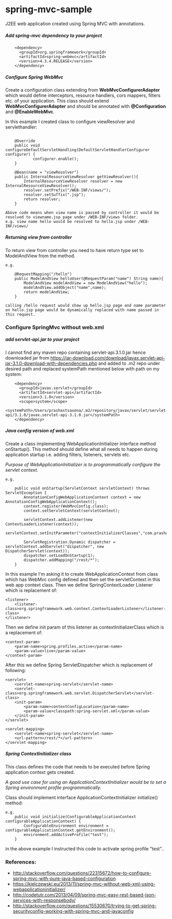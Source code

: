 # spring-mvc-sample

J2EE web application created using Spring MVC with annotations.

##### Add spring-mvc dependency to your project

```
    <dependency>
      <groupId>org.springframework</groupId>
      <artifactId>spring-webmvc</artifactId>
      <version>4.3.4.RELEASE</version>
    </dependency>

```

##### Configure Spring WebMvc

Create a configuration class extending from **WebMvcConfigurerAdapter** which would define interceptors, resource handlers, cors mappers, filters etc. of your application.
This class should extend **WebMvcConfigurerAdapter** and should be annotated with **@Configuration** and **@EnableWebMvc**.

In this example I created class to configure viewResolver and servlethandler:
```

    @Override
    public void configureDefaultServletHandling(DefaultServletHandlerConfigurer configurer) {
            configurer.enable();
    }
    
    @Bean(name = "viewResolver")
    public InternalResourceViewResolver getViewResolver(){
        InternalResourceViewResolver resolver = new InternalResourceViewResolver();
        resolver.setPrefix("/WEB-INF/views/");
        resolver.setSuffix(".jsp");
        return resolver;
    }

Above code means when view name is passed by controller it would be resolved to viewname.jsp page under /WEB-INF/views folder.
e.g. view name hello would be resolved to hello.jsp under /WEB-INF/views/

```

##### Returning view from controller

To return view from controller you need to have return type set to ModelAndView from the method.
```
e.g.

    @RequestMapping("/hello")
    public ModelAndView helloUser(@RequestParam("name") String name){
        ModelAndView modelAndView = new ModelAndView("hello");
        modelAndView.addObject("name",name);
        return modelAndView;
    }

calling /hello request would show up hello.jsp page and name parameter on hello.jsp page would be dynamically replaced with name passed in this request.
```

### Configure SpringMvc without web.xml

##### add servlet-api.jar to your project

I cannot find any maven repo containing servlet-api.3.1.0.jar hence downloaded jar from https://jar-download.com/download/javax.servlet-api-jar-3.1.0-download-with-dependencies.php
and added to .m2 repo under desired path and replaced systemPath mentioned below with path on my system:
```    
    <dependency>
      <groupId>javax.servlet</groupId>
      <artifactId>servlet-api</artifactId>
      <version>3.1.0</version>
      <scope>system</scope>
      <systemPath>/Users/prashastsaxena/.m2/repository/javax/servlet/servlet-api/3.1.0/javax.servlet-api-3.1.0.jar</systemPath>
    </dependency>
```


##### Java config version of web.xml
Create a class implementing WebApplicationInitializer interface method onStartup().
This method should define what all needs to happen during application startup i.e. adding filters, listeners, servlets etc.

_Purpose of WebApplicationInitializer is to programmatically configure the servlet context._ 


```
e.g.

    public void onStartup(ServletContext servletContext) throws ServletException {
        AnnotationConfigWebApplicationContext context = new AnnotationConfigWebApplicationContext();
        context.register(WebMvcConfig.class);
        context.setServletContext(servletContext);

        servletContext.addListener(new ContextLoaderListener(context));
        servletContext.setInitParameter("contextInitializerClasses","com.prashast.config.SpringContextInitializer");

        ServletRegistration.Dynamic dispatcher = servletContext.addServlet("dispatcher", new DispatcherServlet(context));
        dispatcher.setLoadOnStartup(1);
        dispatcher.addMapping("/rest/*");
    }

```
In this example I'm asking it to create WebApplicationContext from class which has WebMvc config defined and then set the servletContext in this web app context class.
Then we define SpringContextLoader Listener which is replacement of:

    <listener>
        <listener-class>org.springframework.web.context.ContextLoaderListener</listener-class>
    </listener>
Then we define init param of this listener as contextInitializerClass which is a replacement of:
    
    <context-param>
        <param-name>spring.profiles.active</param-name>
        <param-value>live</param-value>
    </context-param>

After this we define Spring ServletDispatcher which is replacement of following:

    <servlet>
        <servlet-name>spring-servlet</servlet-name>
        <servlet-class>org.springframework.web.servlet.DispatcherServlet</servlet-class>
        <init-param>
            <param-name>contextConfigLocation</param-name>
            <param-value>classpath:spring-servlet.xml</param-value>
        </init-param>
    </servlet>

    <servlet-mapping>
        <servlet-name>spring-servlet</servlet-name>
        <url-pattern>/rest/*</url-pattern>
    </servlet-mapping>

##### Spring ContextInitializer class

This class defines the code that needs to be executed before Spring application context gets created.

_A good use case for using an ApplicationContextInitializer would be to set a Spring environment profile programmatically._

Class should implement interface ApplicationContextInitializer initialize() method:

```
e.g. 
    public void initialize(ConfigurableApplicationContext configurableApplicationContext) {
        ConfigurableEnvironment environment = configurableApplicationContext.getEnvironment();
        environment.addActiveProfile("test");
    }
```
in the above example I instructed this code to activate spring profile "test"..


### References:
* http://stackoverflow.com/questions/22315672/how-to-configure-spring-mvc-with-pure-java-based-configuration
* https://kielczewski.eu/2013/11/spring-mvc-without-web-xml-using-webapplicationinitializer/
* http://codetutr.com/2013/04/09/spring-mvc-easy-rest-based-json-services-with-responsebody/
* http://stackoverflow.com/questions/15530670/trying-to-get-spring-securityconfig-working-with-spring-mvc-and-javaconfig

